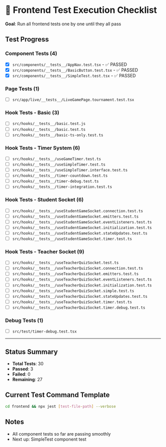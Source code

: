 # 🧪 Frontend Test Execution Checklist

**Goal**: Run all frontend tests one by one until they all pass

## Test Progress

### **Component Tests (4)**
- [x] `src/components/__tests__/AppNav.test.tsx` - ✅ PASSED
- [x] `src/components/__tests__/BasicButton.test.tsx` - ✅ PASSED
- [x] `src/components/__tests__/SimpleTest.test.tsx` - ✅ PASSED

### **Page Tests (1)**
- [ ] `src/app/live/__tests__/LiveGamePage.tournament.test.tsx`

### **Hook Tests - Basic (3)**
- [ ] `src/hooks/__tests__/basic.test.js`
- [ ] `src/hooks/__tests__/basic.test.ts`
- [ ] `src/hooks/__tests__/basic-ts-only.test.ts`

### **Hook Tests - Timer System (6)**
- [ ] `src/hooks/__tests__/useGameTimer.test.ts`
- [ ] `src/hooks/__tests__/useSimpleTimer.test.ts`
- [ ] `src/hooks/__tests__/useSimpleTimer.interface.test.ts`
- [ ] `src/hooks/__tests__/timer-countdown.test.ts`
- [ ] `src/hooks/__tests__/timer-debug.test.ts`
- [ ] `src/hooks/__tests__/timer-integration.test.ts`

### **Hook Tests - Student Socket (6)**
- [ ] `src/hooks/__tests__/useStudentGameSocket.connection.test.ts`
- [ ] `src/hooks/__tests__/useStudentGameSocket.emitters.test.ts`
- [ ] `src/hooks/__tests__/useStudentGameSocket.eventListeners.test.ts`
- [ ] `src/hooks/__tests__/useStudentGameSocket.initialization.test.ts`
- [ ] `src/hooks/__tests__/useStudentGameSocket.stateUpdates.test.ts`
- [ ] `src/hooks/__tests__/useStudentGameSocket.timer.test.ts`

### **Hook Tests - Teacher Socket (9)**
- [ ] `src/hooks/__tests__/useTeacherQuizSocket.test.ts`
- [ ] `src/hooks/__tests__/useTeacherQuizSocket.connection.test.ts`
- [ ] `src/hooks/__tests__/useTeacherQuizSocket.emitters.test.ts`
- [ ] `src/hooks/__tests__/useTeacherQuizSocket.eventListeners.test.ts`
- [ ] `src/hooks/__tests__/useTeacherQuizSocket.initialization.test.ts`
- [ ] `src/hooks/__tests__/useTeacherQuizSocket.simple.test.ts`
- [ ] `src/hooks/__tests__/useTeacherQuizSocket.stateUpdates.test.ts`
- [ ] `src/hooks/__tests__/useTeacherQuizSocket.timer.test.ts`
- [ ] `src/hooks/__tests__/useTeacherQuizSocket.timer.debug.test.ts`

### **Debug Tests (1)**
- [ ] `src/test/timer-debug.test.tsx`

---

## Status Summary
- **Total Tests**: 30
- **Passed**: 3
- **Failed**: 0
- **Remaining**: 27

## Current Test Command Template
```bash
cd frontend && npx jest [test-file-path] --verbose
```

## Notes
- All component tests so far are passing smoothly
- Next up: SimpleTest component test
